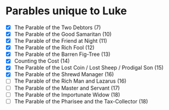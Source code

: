 # Parables unique to Luke

- [x] The Parable of the Two Debtors (7)
- [x] The Parable of the Good Samaritan (10)
- [x] The Parable of the Friend at Night (11)
- [x] The Parable of the Rich Fool (12)
- [X] The Parable of the Barren Fig-Tree (13)
- [X] Counting the Cost (14)
- [X] The Parable of the Lost Coin / Lost Sheep / Prodigal Son (15)
- [X] The Parable of the Shrewd Manager (16)
- [ ] The Parable of the Rich Man and Lazarus (16)
- [ ] The Parable of the Master and Servant (17)
- [ ] The Parable of the Importunate Widow (18)
- [ ] The Parable of the Pharisee and the Tax-Collector (18)
